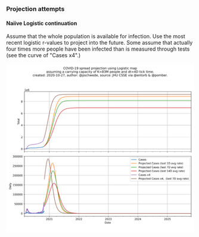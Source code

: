 ### Projection attempts

#### Naiive Logistic continuation

Assume that the whole population is available for infection. Use the most recent logistic r-values to project into the future.
Some assume that actually four times more people have been infected than is measured through tests (see the curve of "Cases x4".)

![Projection char](../img/projection.svg)
